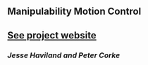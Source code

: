 ## Manipulability Motion Control
## [See project website](https://jhavl.github.io/mmc)
### _Jesse Haviland and Peter Corke_


